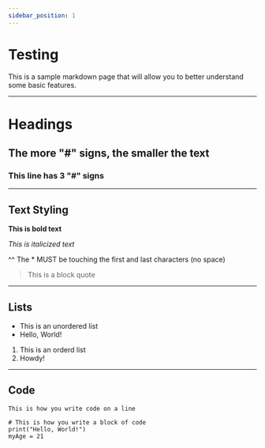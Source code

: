 ```yaml
---
sidebar_position: 1
---
```


# Testing
This is a sample markdown page that will allow you to better understand some basic features.

---

# Headings
## The more "#" signs, the smaller the text
### This line has 3 "#" signs

---

## Text Styling
**This is bold text**

*This is italicized text*

^^ The * MUST be touching the first and last characters (no space)
> This is a block quote

---

## Lists
- This is an unordered list
- Hello, World!
1. This is an orderd list
2. Howdy!

---

## Code
`This is how you write code on a line`
```
# This is how you write a block of code
print("Hello, World!")
myAge = 21
```

